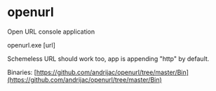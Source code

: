 # openurl
Open URL console application

openurl.exe [url]

Schemeless URL should work too, app is appending "http" by default.

Binaries: [https://github.com/andrijac/openurl/tree/master/Bin](https://github.com/andrijac/openurl/tree/master/Bin)